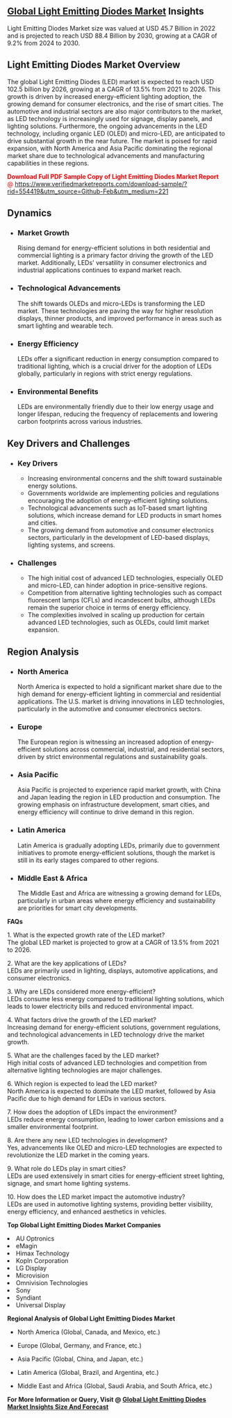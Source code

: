 <h2><a href="https://www.verifiedmarketreports.com/download-sample/?rid=554419&amp;utm_source=Github&amp;utm_medium=221" target="_blank">Global Light Emitting Diodes Market</a> Insights</h2><p>Light Emitting Diodes Market size was valued at USD 45.7 Billion in 2022 and is projected to reach USD 88.4 Billion by 2030, growing at a CAGR of 9.2% from 2024 to 2030.</p><p> <h2>Light Emitting Diodes Market Overview</h2> <p>The global Light Emitting Diodes (LED) market is expected to reach USD 102.5 billion by 2026, growing at a CAGR of 13.5% from 2021 to 2026. This growth is driven by increased energy-efficient lighting adoption, the growing demand for consumer electronics, and the rise of smart cities. The automotive and industrial sectors are also major contributors to the market, as LED technology is increasingly used for signage, display panels, and lighting solutions. Furthermore, the ongoing advancements in the LED technology, including organic LED (OLED) and micro-LED, are anticipated to drive substantial growth in the near future. The market is poised for rapid expansion, with North America and Asia Pacific dominating the regional market share due to technological advancements and manufacturing capabilities in these regions.</p> <p><p><span class=""><span style="color: #ff0000;"><strong>Download Full PDF Sample Copy of Light Emitting Diodes Market Report</strong> @ </span><a href="https://www.verifiedmarketreports.com/download-sample/?rid=554419&amp;utm_source=Github-Feb&amp;utm_medium=221" target="_blank">https://www.verifiedmarketreports.com/download-sample/?rid=554419&amp;utm_source=Github-Feb&amp;utm_medium=221</a></span></p></p> <h2>Dynamics</h2> <ul> <li><h3>Market Growth</h3> Rising demand for energy-efficient solutions in both residential and commercial lighting is a primary factor driving the growth of the LED market. Additionally, LEDs' versatility in consumer electronics and industrial applications continues to expand market reach.</li> <li><h3>Technological Advancements</h3> The shift towards OLEDs and micro-LEDs is transforming the LED market. These technologies are paving the way for higher resolution displays, thinner products, and improved performance in areas such as smart lighting and wearable tech.</li> <li><h3>Energy Efficiency</h3> LEDs offer a significant reduction in energy consumption compared to traditional lighting, which is a crucial driver for the adoption of LEDs globally, particularly in regions with strict energy regulations.</li> <li><h3>Environmental Benefits</h3> LEDs are environmentally friendly due to their low energy usage and longer lifespan, reducing the frequency of replacements and lowering carbon footprints across various industries.</li> </ul> <h2>Key Drivers and Challenges</h2> <ul> <li><h3>Key Drivers</h3> <ul> <li>Increasing environmental concerns and the shift toward sustainable energy solutions.</li> <li>Governments worldwide are implementing policies and regulations encouraging the adoption of energy-efficient lighting solutions.</li> <li>Technological advancements such as IoT-based smart lighting solutions, which increase demand for LED products in smart homes and cities.</li> <li>The growing demand from automotive and consumer electronics sectors, particularly in the development of LED-based displays, lighting systems, and screens.</li> </ul> </li> <li><h3>Challenges</h3> <ul> <li>The high initial cost of advanced LED technologies, especially OLED and micro-LED, can hinder adoption in price-sensitive regions.</li> <li>Competition from alternative lighting technologies such as compact fluorescent lamps (CFLs) and incandescent bulbs, although LEDs remain the superior choice in terms of energy efficiency.</li> <li>The complexities involved in scaling up production for certain advanced LED technologies, such as OLEDs, could limit market expansion.</li> </ul> </li> </ul> <h2>Region Analysis</h2> <ul> <li><h3>North America</h3> North America is expected to hold a significant market share due to the high demand for energy-efficient lighting in commercial and residential applications. The U.S. market is driving innovations in LED technologies, particularly in the automotive and consumer electronics sectors.</li> <li><h3>Europe</h3> The European region is witnessing an increased adoption of energy-efficient solutions across commercial, industrial, and residential sectors, driven by strict environmental regulations and sustainability goals.</li> <li><h3>Asia Pacific</h3> Asia Pacific is projected to experience rapid market growth, with China and Japan leading the region in LED production and consumption. The growing emphasis on infrastructure development, smart cities, and energy efficiency will continue to drive demand in this region.</li> <li><h3>Latin America</h3> Latin America is gradually adopting LEDs, primarily due to government initiatives to promote energy-efficient solutions, though the market is still in its early stages compared to other regions.</li> <li><h3>Middle East & Africa</h3> The Middle East and Africa are witnessing a growing demand for LEDs, particularly in urban areas where energy efficiency and sustainability are priorities for smart city developments.</li> </ul> <p><strong>FAQs</strong></p> <p>1. What is the expected growth rate of the LED market? <br> The global LED market is projected to grow at a CAGR of 13.5% from 2021 to 2026.</p> <p>2. What are the key applications of LEDs? <br> LEDs are primarily used in lighting, displays, automotive applications, and consumer electronics.</p> <p>3. Why are LEDs considered more energy-efficient? <br> LEDs consume less energy compared to traditional lighting solutions, which leads to lower electricity bills and reduced environmental impact.</p> <p>4. What factors drive the growth of the LED market? <br> Increasing demand for energy-efficient solutions, government regulations, and technological advancements in LED technology drive the market growth.</p> <p>5. What are the challenges faced by the LED market? <br> High initial costs of advanced LED technologies and competition from alternative lighting technologies are major challenges.</p> <p>6. Which region is expected to lead the LED market? <br> North America is expected to dominate the LED market, followed by Asia Pacific due to high demand for LEDs in various sectors.</p> <p>7. How does the adoption of LEDs impact the environment? <br> LEDs reduce energy consumption, leading to lower carbon emissions and a smaller environmental footprint.</p> <p>8. Are there any new LED technologies in development? <br> Yes, advancements like OLED and micro-LED technologies are expected to revolutionize the LED market in the coming years.</p> <p>9. What role do LEDs play in smart cities? <br> LEDs are used extensively in smart cities for energy-efficient street lighting, signage, and smart home lighting systems.</p> <p>10. How does the LED market impact the automotive industry? <br> LEDs are used in automotive lighting systems, providing better visibility, energy efficiency, and enhanced aesthetics in vehicles.</p> </p><p><strong>Top Global Light Emitting Diodes Market Companies</strong></p><div data-test-id=""><p><li>AU Optronics</li><li> eMagin</li><li> Himax Technology</li><li> KopIn Corporation</li><li> LG Display</li><li> Microvision</li><li> Omnivision Technologies</li><li> Sony</li><li> Syndiant</li><li> Universal Display</li></p><div><strong>Regional Analysis of&nbsp;Global Light Emitting Diodes Market</strong></div><ul><li dir="ltr"><p dir="ltr">North America&nbsp;(Global, Canada, and Mexico, etc.)</p></li><li dir="ltr"><p dir="ltr">Europe (Global, Germany, and France, etc.)</p></li><li dir="ltr"><p dir="ltr">Asia Pacific&nbsp;(Global, China, and Japan, etc.)</p></li><li dir="ltr"><p dir="ltr">Latin America&nbsp;(Global, Brazil, and Argentina, etc.)</p></li><li dir="ltr">Middle East and Africa&nbsp;(Global, Saudi Arabia, and South Africa, etc.)</li></ul><p><strong>For More Information or Query, Visit @&nbsp;</strong><strong><a href="https://www.verifiedmarketreports.com/product/light-emitting-diodes-market-size-and-forecast/?utm_source=Github&amp;utm_medium=221" target="_blank">Global Light Emitting Diodes Market Insights Size And Forecast</a></strong></p></div>
